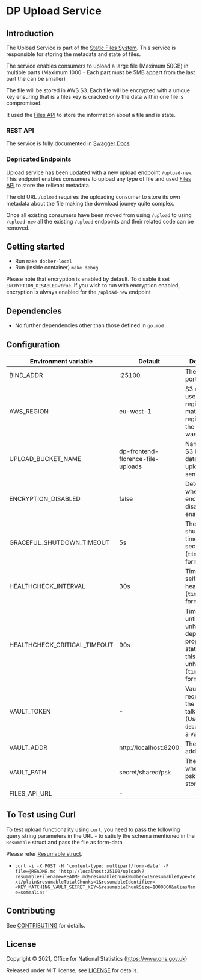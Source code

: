 # DP Upload Service

## Introduction
 
The Upload Service is part of the [Static Files System](https://github.com/ONSdigital/dp-static-files-compose).
This service is responsible for storing the metadata and state of files. 

The service enables consumers to upload a large file (Maximum 50GB) in multiple parts (Maximum 1000 - Each part must be 
5MB appart from the last part the can be smaller) 

The file will be stored in AWS S3. Each file will be encrypted with a unique key ensuring that is a files key is cracked
only the data within one file is compromised.

It used the [Files API](https://github.com/ONSdigital/dp-files-api) to store the information about a file and is state. 

### REST API

The service is fully documented in [Swagger Docs](swagger.yaml)

### Depricated Endpoints

Upload service has been updated with a new upload endpoint `/upload-new`. This endpoint enables consumers to upload any
type of file and used [Files API](https://github.com/ONSdigital/dp-files-api) to store the relivant metadata.

The old URL `/upload` requires the uploading consumer to store its own metadata about the file making the download jouney
quite complex. 

Once all existing consumers have been moved from using `/upload` to using `/upload-new` all the existing `/upload` endpoints
and their related code can be removed.

## Getting started

* Run `make docker-local`
* Run (inside container) `make debug`

Please note that encryption is enabled by default. To disable it set `ENCRYPTION_DISABLED=true`. If you wish to run with 
encryption enabled, encryption is always enabled for the `/upload-new` endpoint

## Dependencies

* No further dependencies other than those defined in `go.mod`

## Configuration

| Environment variable         | Default                           | Description                                                                                                          |
|------------------------------|-----------------------------------|----------------------------------------------------------------------------------------------------------------------|
| BIND_ADDR                    | :25100                            | The host and port to bind to                                                                                         |
| AWS_REGION                   | eu-west-1                         | S3 region to use. This region has to match the region where the bucket was created                                   |
| UPLOAD_BUCKET_NAME           | dp-frontend-florence-file-uploads | Name of the S3 bucket that dataset uploads are sent to                                                               | 
| ENCRYPTION_DISABLED          | false                             | Determines whether encryption is disabled or enabled                                                                 |    
| GRACEFUL_SHUTDOWN_TIMEOUT    | 5s                                | The graceful shutdown timeout in seconds (`time.Duration` format)                                                    |
| HEALTHCHECK_INTERVAL         | 30s                               | Time between self-healthchecks (`time.Duration` format)                                                              |
| HEALTHCHECK_CRITICAL_TIMEOUT | 90s                               | Time to wait until an unhealthy dependent propagates its state to make this app unhealthy (`time.Duration` format)   |
| VAULT_TOKEN                  | -                                 | Vault token required for the client to talk to vault. (Use `make debug` to create a vault token)                     |
| VAULT_ADDR                   | http://localhost:8200             | The vault address                                                                                                    |
| VAULT_PATH                   | secret/shared/psk                 | The path where the psks will be stored in vault                                                                      |
| FILES_API_URL                | -                                 |                                                                                                                      |

## To Test using Curl

To test upload functionality using `curl`, you need to pass the following query string parameters in the URL -  to satisfy the schema mentioned in the `Resumable` struct and pass the file as form-data

Please refer [Resumable struct](upload/upload.go).

* `curl -i -X POST -H 'content-type: multipart/form-data' -F file=@README.md 'http://localhost:25100/upload\?resumableFilename=README.md&resumableChunkNumber=1&resumableType=text/plain&resumableTotalChunks=1&resumableIdentifier=<KEY_MATCHING_VAULT_SECRET_KEY>&resumableChunkSize=1000000&aliasName=somealias'`

## Contributing

See [CONTRIBUTING](CONTRIBUTING.md) for details.

## License

Copyright © 2021, Office for National Statistics (https://www.ons.gov.uk)

Released under MIT license, see [LICENSE](LICENSE.md) for details.
